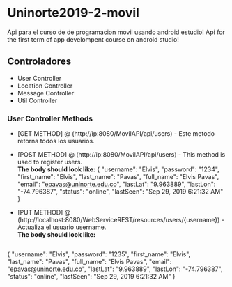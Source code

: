 # Uninorte2019-2-movil
Api para el curso de de programacion movil usando android estudio!
Api for the first term of app develompent course on android studio!

## Controladores
* User Controller
* Location Controller
* Message Controller
* Util Controller

### User Controller Methods
* [GET METHOD] @ (http://ip:8080/MovilAPI/api/users) - Este metodo retorna todos los usuarios.
* [POST METHOD] @ (http://ip:8080/MovilAPI/api/users) - This method is used to register users.<br/>
**The body should look like:**
{
	"username": "Elvis",
	"password": "1234",
	"first_name": "Elvis",
	"last_name": "Pavas",
	"full_name": "Elvis Pavas",
	"email": "epavas@uninorte.edu.co",
	"lastLat": "9.963889",
	"lastLon": "-74.796387",
	"status": "online",
	"lastSeen": "Sep 29, 2019 6:21:32 AM"
}

* [PUT METHOD] @ (http://localhost:8080/WebServiceREST/resources/users/{username}) - Actualiza el usuario username.<br/>
**The body should look like:**
   ```
{
	"username": "Elvis",
	"password": "1235",
	"first_name": "Elvis",
	"last_name": "Pavas",
	"full_name": "Elvis Pavas",
	"email": "epavas@uninorte.edu.co",
	"lastLat": "9.963889",
	"lastLon": "-74.796387",
	"status": "online",
	"lastSeen": "Sep 29, 2019 6:21:32 AM"
}
  ```